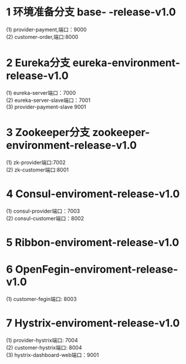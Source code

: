 # 1 环境准备分支  base- -release-v1.0
  (1) provider-payment,端口：9000                                     
  (2) customer-order,端口:8000                        
# 2 Eureka分支  eureka-environment-release-v1.0
  (1) eureka-server端口：7000                                                 
  (2) eureka-server-slave端口：7001                       
  (3) provider-payment-slave 9001                 
# 3 Zookeeper分支 zookeeper-environment-release-v1.0
  (1) zk-provider端口:7002                                     
  (2) zk-customer端口:8001     
# 4 Consul-enviroment-release-v1.0
  (1) consul-provider端口：7003           
  (2) consul-customer端口：8002          
# 5 Ribbon-enviroment-release-v1.0

# 6 OpenFegin-enviroment-release-v1.0
  (1) customer-fegin端口: 8003                
  
# 7 Hystrix-enviroment-release-v1.0  
  (1) provider-hystrix端口: 7004                       
  (2) customer-hystrix端口: 8004                      
  (3) hystrix-dashboard-web端口：9001                           